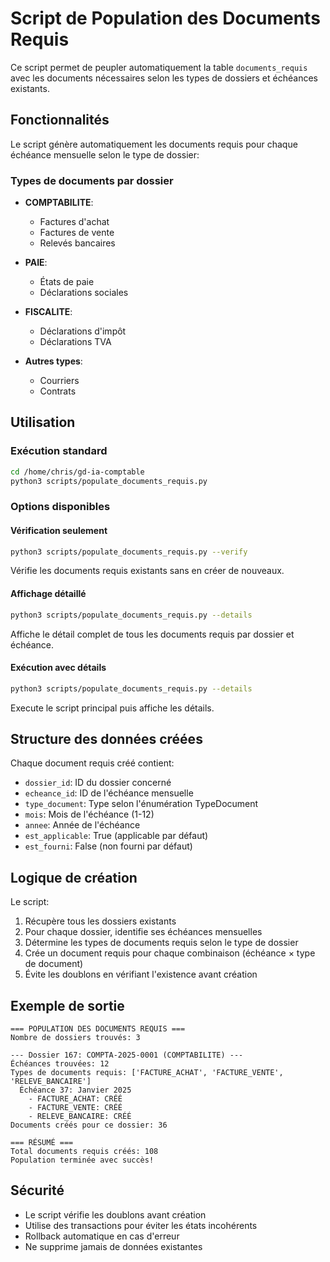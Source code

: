 # Script de Population des Documents Requis

Ce script permet de peupler automatiquement la table `documents_requis` avec les documents nécessaires selon les types de dossiers et échéances existants.

## Fonctionnalités

Le script génère automatiquement les documents requis pour chaque échéance mensuelle selon le type de dossier:

### Types de documents par dossier

- **COMPTABILITE**: 
  - Factures d'achat
  - Factures de vente  
  - Relevés bancaires

- **PAIE**:
  - États de paie
  - Déclarations sociales

- **FISCALITE**:
  - Déclarations d'impôt
  - Déclarations TVA

- **Autres types**:
  - Courriers
  - Contrats

## Utilisation

### Exécution standard
```bash
cd /home/chris/gd-ia-comptable
python3 scripts/populate_documents_requis.py
```

### Options disponibles

#### Vérification seulement
```bash
python3 scripts/populate_documents_requis.py --verify
```
Vérifie les documents requis existants sans en créer de nouveaux.

#### Affichage détaillé
```bash
python3 scripts/populate_documents_requis.py --details
```
Affiche le détail complet de tous les documents requis par dossier et échéance.

#### Exécution avec détails
```bash
python3 scripts/populate_documents_requis.py --details
```
Execute le script principal puis affiche les détails.

## Structure des données créées

Chaque document requis créé contient:
- `dossier_id`: ID du dossier concerné
- `echeance_id`: ID de l'échéance mensuelle
- `type_document`: Type selon l'énumération TypeDocument
- `mois`: Mois de l'échéance (1-12)
- `annee`: Année de l'échéance
- `est_applicable`: True (applicable par défaut)
- `est_fourni`: False (non fourni par défaut)

## Logique de création

Le script:
1. Récupère tous les dossiers existants
2. Pour chaque dossier, identifie ses échéances mensuelles
3. Détermine les types de documents requis selon le type de dossier
4. Crée un document requis pour chaque combinaison (échéance × type de document)
5. Évite les doublons en vérifiant l'existence avant création

## Exemple de sortie

```
=== POPULATION DES DOCUMENTS REQUIS ===
Nombre de dossiers trouvés: 3

--- Dossier 167: COMPTA-2025-0001 (COMPTABILITE) ---
Échéances trouvées: 12
Types de documents requis: ['FACTURE_ACHAT', 'FACTURE_VENTE', 'RELEVE_BANCAIRE']
  Échéance 37: Janvier 2025
    - FACTURE_ACHAT: CRÉÉ
    - FACTURE_VENTE: CRÉÉ
    - RELEVE_BANCAIRE: CRÉÉ
Documents créés pour ce dossier: 36

=== RÉSUMÉ ===
Total documents requis créés: 108
Population terminée avec succès!
```

## Sécurité

- Le script vérifie les doublons avant création
- Utilise des transactions pour éviter les états incohérents
- Rollback automatique en cas d'erreur
- Ne supprime jamais de données existantes